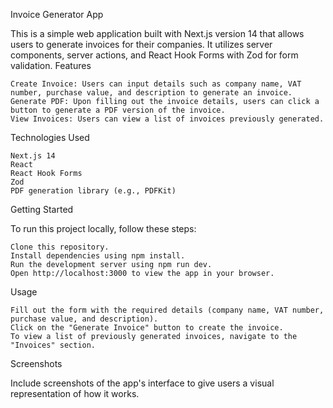 Invoice Generator App

This is a simple web application built with Next.js version 14 that allows users to generate invoices for their companies. It utilizes server components, server actions, and React Hook Forms with Zod for form validation.
Features

    Create Invoice: Users can input details such as company name, VAT number, purchase value, and description to generate an invoice.
    Generate PDF: Upon filling out the invoice details, users can click a button to generate a PDF version of the invoice.
    View Invoices: Users can view a list of invoices previously generated.

Technologies Used

    Next.js 14
    React
    React Hook Forms
    Zod
    PDF generation library (e.g., PDFKit)

Getting Started

To run this project locally, follow these steps:

    Clone this repository.
    Install dependencies using npm install.
    Run the development server using npm run dev.
    Open http://localhost:3000 to view the app in your browser.

Usage

    Fill out the form with the required details (company name, VAT number, purchase value, and description).
    Click on the "Generate Invoice" button to create the invoice.
    To view a list of previously generated invoices, navigate to the "Invoices" section.

Screenshots

Include screenshots of the app's interface to give users a visual representation of how it works.

